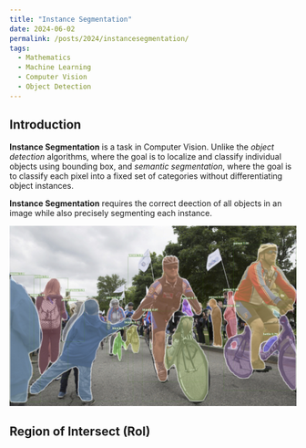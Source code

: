 ```yaml
---
title: "Instance Segmentation"
date: 2024-06-02
permalink: /posts/2024/instancesegmentation/
tags:
  - Mathematics
  - Machine Learning
  - Computer Vision
  - Object Detection
---
```


<head>
    <style type="text/css">
        figure{text-align: center;}
        math{text-align: center;}
    </style>
</head>


## Introduction

**Instance Segmentation** is a task in Computer Vision. Unlike the *object detection* algorithms, where the goal is to localize and classify individual objects using bounding box, and *semantic segmentation*, where the goal is to classify each pixel into a fixed set of categories without differentiating object instances. 

**Instance Segmentation** requires the correct deection of all objects in an image while also precisely segmenting each instance.

<p style="text-align:center;">
  <img src="/images/posts/20240602_maskrcnn/maskrcnn.jpg">
</p>

## Region of Intersect (RoI)

